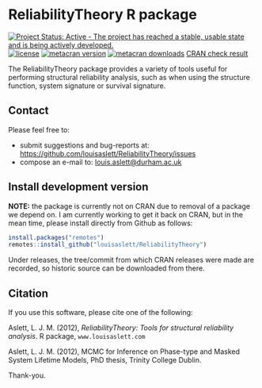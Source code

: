 # ReliabilityTheory R package
[![Project Status: Active - The project has reached a stable, usable state and is being actively developed.](http://www.repostatus.org/badges/latest/active.svg)](http://www.repostatus.org/#active)
[![license](http://img.shields.io/badge/license-GPL%20%28%3E=%202%29-brightgreen.svg?style=flat)](http://www.gnu.org/licenses/gpl-2.0.html)
[![metacran version](http://www.r-pkg.org/badges/version/ReliabilityTheory)](http://cran.r-project.org/web/packages/ReliabilityTheory/index.html)
[![metacran downloads](http://cranlogs.r-pkg.org/badges/ReliabilityTheory?color=brightgreen)](http://cran.r-project.org/web/packages/ReliabilityTheory/index.html)
[CRAN check result](http://cran.r-project.org/web/checks/check_results_ReliabilityTheory.html)

The ReliabilityTheory package provides a variety of tools useful for performing structural reliability analysis, such as when using the structure function, system signature or survival signature.

## Contact

Please feel free to:

* submit suggestions and bug-reports at: <https://github.com/louisaslett/ReliabilityTheory/issues>
* compose an e-mail to: <louis.aslett@durham.ac.uk>

<!--
## Install

You can install the latest release directly from [CRAN](http://cran.r-project.org/web/packages/ReliabilityTheory/index.html).

```r
install.packages("ReliabilityTheory")
```
-->

## Install development version

**NOTE:** the package is currently not on CRAN due to removal of a package we depend on.
I am currently working to get it back on CRAN, but in the mean time, please install directly from Github as follows:
<!-- Installing directly from [GitHub](https://github.com) is not supported by the `install.packages` command. -->

```r
install.packages("remotes")
remotes::install_github("louisaslett/ReliabilityTheory")
```

Under releases, the tree/commit from which CRAN releases were made are recorded, so historic source can be downloaded from there.

## Citation

If you use this software, please cite one of the following:

Aslett, L. J. M. (2012), *ReliabilityTheory: Tools for structural reliability analysis*.  R package, `www.louisaslett.com`

Aslett, L. J. M. (2012), MCMC for Inference on Phase-type and Masked System Lifetime Models, PhD thesis, Trinity College Dublin.

Thank-you.
